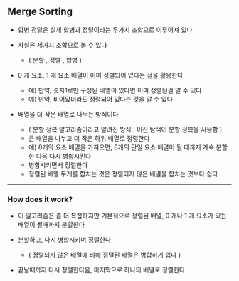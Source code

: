 ## Merge Sorting

- 합병 정렬은 실제 합병과 정렬이라는 두가지 조합으로 이루어져 있다


- 사실은 세가지 조합으로 볼 수 있다
  - ( 분할 , 정렬 , 합병 )


- 0 개 요소, 1 개 요소 배열이 이미 정렬되어 있다는 점을 활용한다
  - 예) 만약, 숫자1로만 구성된 배열이 있다면 이미 정렬된걸 알 수 있다
  - 예) 만약, 비어있더라도 정령되어 있다는 것을 알 수 있다


- 배열을 더 작은 배열로 나누는 방식이다
  - ( 분할 정복 알고리즘이라고 알려진 방식 : 이진 탐색이 분할 정복을 사용함 )
  - 큰 배열을 나누고 더 작은 하위 배열로 정렬한다
  - 예) 8개의 요소 배열을 가져오면, 8개의 단일 요소 배열이 될 때까지 계속 분할한 다음 다시 병합시킨다
  - 병합시키면서 정렬한다
  - 정렬된 배열 두개를 합치는 것은 정렬되지 않은 배열을 합치는 것보다 쉽다

---

### How does it work?

- 이 알고리즘은 좀 더 복잡하지만 기본적으로 정렬된 배열, 0 개나 1 개 요소가 있는 배열이 될때까지 분할한다


- 분할하고, 다시 병합시키며 정렬한다
  - ( 정렬되지 않은 배열에 비해 정렬된 배열은 병합하기 쉽다 )


- 끝날때까지 다시 정렬한다음, 마지막으로 하나의 배열로 정렬한다